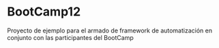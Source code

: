 # BootCamp12
Proyecto de ejemplo para el armado de framework de automatización en conjunto con las participantes del BootCamp

